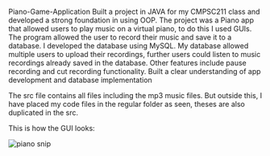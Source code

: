 Piano-Game-Application
Built a project in JAVA for my CMPSC211 class and developed a strong foundation in using OOP. 
The project was a Piano app that allowed users to play music on a virtual piano, to do this I used GUIs. 
The program allowed the user to record their music and save it to a database. I developed the database using MySQL. 
My database allowed multiple users to upload their recordings, further users could listen to music recordings already saved in the database. 
Other features include pause recording and cut recording functionality. Built a clear understanding of app development and database implementation

The src file contains all files including the mp3 music files. But outside this, I have placed my code files in the regular folder as seen, theses are also duplicated in the src.

This is how the GUI looks:

![piano snip](https://github.com/RohanMankame/Piano_Virtual_Application-JAVA/assets/65721380/be3e0a49-2bb4-4180-9f27-eaadf473806b)
